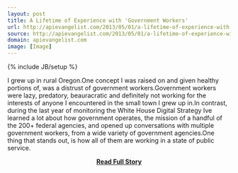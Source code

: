 ```yaml
---
layout: post
title: A Lifetime of Experience with 'Government Workers'
url: http://apievangelist.com/2013/05/01/a-lifetime-of-experience-with-government-workers/
source: http://apievangelist.com/2013/05/01/a-lifetime-of-experience-with-government-workers/
domain: apievangelist.com
image: [Image]
---
```

{% include JB/setup %}<p>I grew up in rural Oregon.One concept I was raised on and given healthy portions of, was a distrust of government workers.Government workers were lazy, predatory, beauracratic and definitely not working for the interests of anyone I encountered in the small town I grew up in.In contrast, during the last year of monitoring the White House Digital Strategy Ive learned a lot about how government operates, the mission of a handful of the 200+ federal agencies, and opened up conversations with multiple government workers, from a wide variety of government agencies.One thing that stands out, is how all of them are working in a state of public service.</p>
<center><p><a href="http://apievangelist.com/2013/05/01/a-lifetime-of-experience-with-government-workers/" style='padding:25px; font-sze:18px; font-weight: bold;'>Read Full Story</a></p></center>
